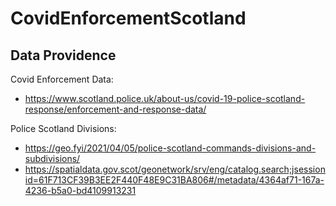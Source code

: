 # CovidEnforcementScotland

## Data Providence

Covid Enforcement Data: 
- https://www.scotland.police.uk/about-us/covid-19-police-scotland-response/enforcement-and-response-data/

Police Scotland Divisions: 
- https://geo.fyi/2021/04/05/police-scotland-commands-divisions-and-subdivisions/
- https://spatialdata.gov.scot/geonetwork/srv/eng/catalog.search;jsessionid=61F713CF39B3EE2F440F48E9C31BA806#/metadata/4364af71-167a-4236-b5a0-bd4109913231

